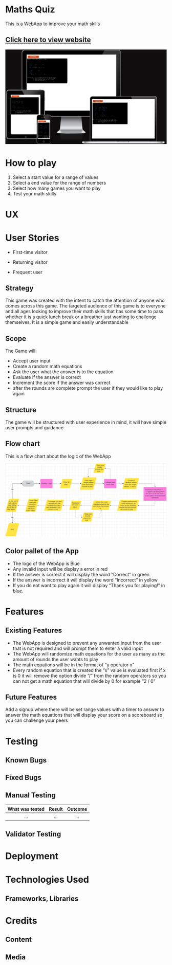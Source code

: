 # Maths Quiz
This is a WebApp to improve your math skills

## [Click here to view website](https://maths-quiz-08c6a5ff7616.herokuapp.com/)

![Am I Responsive](./assets/docs/amiresponsive.png)

# How to play
1. Select a start value for a range of values
2. Select a end value for the range of numbers
3. Select how many games you want to play
4. Test your math skills

# UX

# User Stories

- First-time visitor

- Returning visitor

- Frequent user

## Strategy
This game was created with the intent to catch the attention of anyone who comes across this game.
The targeted audience of this game is to everyone and all ages looking to improve their math skills that has some time to pass whether it is a quick lunch break or a breather just wanting to challenge themselves.
It is a simple game and easily understandable

## Scope
The Game will:
- Accept user input
- Create a random math equations
- Ask the user what the answer is to the equation
- Evaluate if the answer is correct
- Increment the score if the answer was correct
- after the rounds are complete prompt the user if they would like to play again

## Structure
The game will be structured with user experience in mind, it will have simple user prompts and guidance

## Flow chart
This is a flow chart about the logic of the WebApp

![Flow chart ](./assets/docs/flow-chart.png)

## Color pallet of the App
- The logo of the WebApp is Blue
- Any invalid input will be display a error in red
- If the answer is correct it will display the word “Correct” in green
- If the answer is incorrect it will display the word “Incorrect” in yellow
- If you do not want to play again it will display “Thank you for playing!” in blue.

# Features
## Existing Features
- The WebApp is designed to prevent any unwanted input from the user that is not required and will prompt them to enter a valid input
- The WebApp will randomize math equations for the user as many as the amount of rounds the user wants to play
- The math equations will be in the format of “y operator x”
- Every random equation that is created the “x” value is evaluated first if x is 0 it will remove the option divide “/” from the random operators so you can not get a math equation that will divide by 0 for example “2 / 0”

## Future Features
Add a signup where there will be set range values with a timer to answer to answer the math equations that will display your score on a scoreboard so you can challenge your peers 

# Testing

## Known Bugs

## Fixed Bugs

## Manual Testing

| What was tested | Result | Outcome |
|:---:|:---:|:---:|
|...|...|...|

## Validator Testing

# Deployment

# Technologies Used

## Frameworks, Libraries

# Credits

## Content

## Media



























